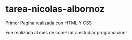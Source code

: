 # tarea-nicolas-albornoz

Primer Pagina realizada con HTML Y CSS

Fue realizada al mes de comezar a estudiar programacion!
